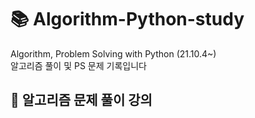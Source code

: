 # 📚 Algorithm-Python-study
Algorithm, Problem Solving with Python (21.10.4~)<br>
알고리즘 풀이 및 PS 문제 기록입니다

## 📌 알고리즘 문제 풀이 강의


